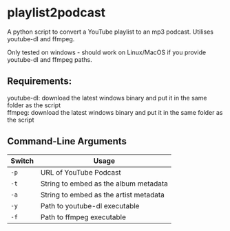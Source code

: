 # playlist2podcast

A python script to convert a YouTube playlist to an mp3 podcast. Utilises youtube-dl and ffmpeg.

Only tested on windows - should work on Linux/MacOS if you provide youtube-dl and ffmpeg paths.

## Requirements:

youtube-dl: download the latest windows binary and put it in the same folder as the script  
ffmpeg: download the latest windows binary and put it in the same folder as the script  

## Command-Line Arguments

| Switch    | Usage                                 |
|-          |-                                      |
| `-p`      | URL of YouTube Podcast                |
| `-t`      | String to embed as the album metadata |
| `-a`      | String to embed as the artist metadata|
| `-y`      | Path to youtube-dl executable         |
| `-f`      | Path to ffmpeg executable             |